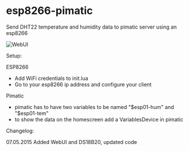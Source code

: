 # esp8266-pimatic
Send DHT22 temperature and humidity data to pimatic server using an esp8266

![WebUI](https://raw.githubusercontent.com/Okadesde/esp8266-pimatic/master/screenshots/esp8266pimatic.png "WebUI")

Setup:

ESP8266
- Add WiFi credentials to init.lua
- Go to your esp8266 ip address and configure your client

Pimatic
- pimatic has to have two variables to be named "$esp01-hum" and "$esp01-tem"
- to show the data on the homescreen add a VariablesDevice in pimatic 


Changelog:

07.05.2015 Added WebUI and DS18B20, updated code 
